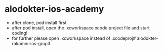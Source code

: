 # alodokter-ios-academy

* after clone, pod install first
* after pod install, open the .xcworkspace xcode project file and start coding!
* for further please open .xcworkspace instead of .xcodeproj# alodokter-rakamin-ios-grup3
